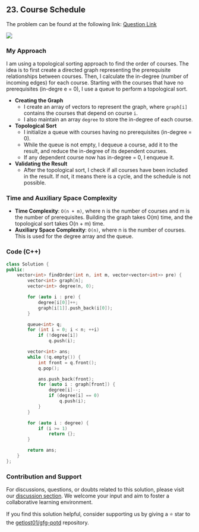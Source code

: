 ## 23. Course Schedule
The problem can be found at the following link: [Question Link](https://www.geeksforgeeks.org/problems/course-schedule/1)

![](https://badgen.net/badge/Level/Medium/yellow)

### My Approach
I am using a topological sorting approach to find the order of courses. The idea is to first create a directed graph representing the prerequisite relationships between courses. Then, I calculate the in-degree (number of incoming edges) for each course. Starting with the courses that have no prerequisites (in-degre e = 0), I use a queue to perform a topological sort.

- **Creating the Graph**
  - I create an array of vectors to represent the graph, where `graph[i]` contains the courses that depend on course `i`.
  - I also maintain an array `degree` to store the in-degree of each course.
- **Topological Sort**
  - I initialize a queue with courses having no prerequisites (in-degree = 0).
  - While the queue is not empty, I dequeue a course, add it to the result, and reduce the in-degree of its dependent courses.
  - If any dependent course now has in-degree = 0, I enqueue it.
- **Validating the Result**
  - After the topological sort, I check if all courses have been included in the result. If not, it means there is a cycle, and the schedule is not possible.

### Time and Auxiliary Space Complexity

- **Time Complexity**: `O(n + m)`, where n is the number of courses and m is the number of prerequisites. Building the graph takes O(m) time, and the topological sort takes O(n + m) time.
- **Auxiliary Space Complexity**: `O(n)`, where n is the number of courses. This is used for the degree array and the queue.

### Code (C++)

```cpp
class Solution {
public:
    vector<int> findOrder(int n, int m, vector<vector<int>> pre) {
        vector<int> graph[n];
        vector<int> degree(n, 0);

        for (auto i : pre) {
            degree[i[0]]++;
            graph[i[1]].push_back(i[0]);
        }

        queue<int> q;
        for (int i = 0; i < n; ++i)
            if (!degree[i])
                q.push(i);

        vector<int> ans;
        while (!q.empty()) {
            int front = q.front();
            q.pop();

            ans.push_back(front);
            for (auto i : graph[front]) {
                degree[i]--;
                if (degree[i] == 0)
                    q.push(i);
            }
        }

        for (auto i : degree) {
            if (i >= 1)
                return {};
        }

        return ans;
    }
};
```

### Contribution and Support

For discussions, questions, or doubts related to this solution, please visit our [discussion section](https://github.com/getlost01/gfg-potd/discussions). We welcome your input and aim to foster a collaborative learning environment.

If you find this solution helpful, consider supporting us by giving a ⭐ star to the [getlost01/gfg-potd](https://github.com/getlost01/gfg-potd) repository.
```
